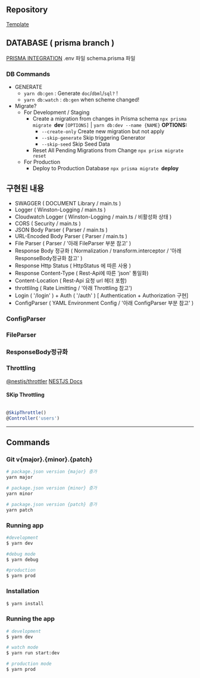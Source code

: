 ## Repository
[Template](https://github.com/caramellateam/NESTJS_BP.git)

## DATABASE ( prisma branch )

[PRISMA INTEGRATION](https://www.prisma.io/docs/guides)
.env 파일
schema.prisma 파일

### DB Commands

- GENERATE
  - `yarn db:gen` : Generate `doc`/`dbml`/`sql?` !
  - `yarn db:watch` : `db:gen` when scheme changed!
- Migrate?
  - For Development / Staging
    - Create a migration from changes in Prisma schema
      `npx prisma migrate `**dev** `[OPTIONS]` | `yarn db:dev --name {NAME}`
      **OPTIONS:**
      - `--create-only`
        Create new migration but not apply
      - `--skip-generate`
        Skip triggering Generator
      - `--skip-seed`
        Skip Seed Data
    - Reset All Pending Migrations from Change
      `npx prism migrate reset`
  - For Production
    - Deploy to Production Database
      `npx prisma migrate `**deploy**



## 구현된 내용
- SWAGGER ( DOCUMENT Library / main.ts )
- Logger ( Winston-Logging / main.ts )
- Cloudwatch Logger ( Winston-Logging / main.ts / 비활성화 상태 )
- CORS ( Security / main.ts )
- JSON Body Parser ( Parser / main.ts )
- URL-Encoded Body Parser ( Parser / main.ts )
- File Parser ( Parser / '아래 FileParser 부분 참고' )
- Response Body 정규화 ( Normalization / transform.interceptor / '아래 ResponseBody정규화 참고' )
- Response Http Status ( HttpStatus 에 따른 사용 )
- Response Content-Type ( Rest-Api에 따른 'json' 통일화)
- Content-Location ( Rest-Api 요청 url 헤더 포함)
- throttlilng ( Rate Limitting / '아래 Throttling 참고')
- Login ( '/login' ) + Auth ( '/auth' ) [ Authentication + Authorization 구현]
- ConfigParser ( YAML Environment Config / '아래 ConfigParser 부분 참고' )



### ConfigParser


### FileParser


### ResponseBody정규화


### Throttling

[@nestjs/throttler](https://github.com/nestjs/throttler)
[NESTJS Docs](https://docs.nestjs.com/security/rate-limiting)

#### SKip Throttling
```typescript

@SkipThrottle()
@Controller('users')

```




---

## Commands

### Git v{major}.{minor}.{patch}
```bash
# package.json version {major} 증가
yarn major

# package.json version {minor} 증가
yarn minor

# package.json version {patch} 증가
yarn patch

```


### Running app
```bash
#development
$ yarn dev

#debug mode
$ yarn debug

#production
$ yarn prod

```


### Installation

```bash
$ yarn install
```

### Running the app
```bash
# development
$ yarn dev

# watch mode
$ yarn run start:dev

# production mode
$ yarn prod
```

